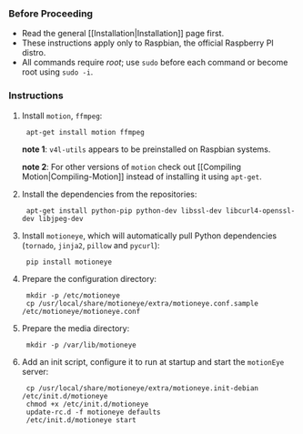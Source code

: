 ### Before Proceeding
* Read the general [[Installation|Installation]] page first.
* These instructions apply only to Raspbian, the official Raspberry PI distro.
* All commands require *root*; use `sudo` before each command or become root using `sudo -i`.

### Instructions

1. Install `motion`, `ffmpeg`:

        apt-get install motion ffmpeg

    **note 1**: `v4l-utils` appears to be preinstalled on Raspbian systems.

    **note 2**: For other versions of `motion` check out [[Compiling Motion|Compiling-Motion]] instead of installing it using `apt-get`.

2. Install the dependencies from the repositories:

        apt-get install python-pip python-dev libssl-dev libcurl4-openssl-dev libjpeg-dev

3. Install `motioneye`, which will automatically pull Python dependencies (`tornado`, `jinja2`, `pillow` and `pycurl`):

        pip install motioneye

4. Prepare the configuration directory:

        mkdir -p /etc/motioneye
        cp /usr/local/share/motioneye/extra/motioneye.conf.sample /etc/motioneye/motioneye.conf

5. Prepare the media directory:

        mkdir -p /var/lib/motioneye

6. Add an init script, configure it to run at startup and start the `motionEye` server:

        cp /usr/local/share/motioneye/extra/motioneye.init-debian /etc/init.d/motioneye
        chmod +x /etc/init.d/motioneye
        update-rc.d -f motioneye defaults
        /etc/init.d/motioneye start
 